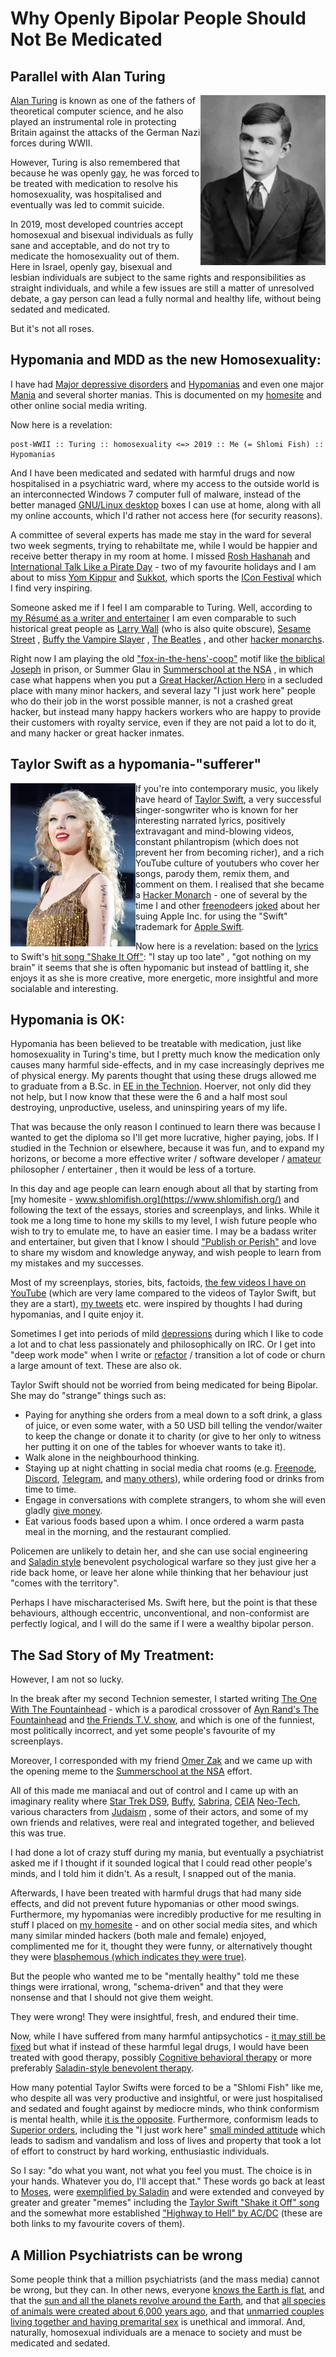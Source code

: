 # Why Openly Bipolar People Should Not Be Medicated

## Parallel with Alan Turing

<img align="right" alt="Photo of Alan Turing" src="./alan_turing.webp" />

[Alan Turing](https://en.wikipedia.org/wiki/Alan_Turing) is known as one
of the fathers of theoretical computer science, and he also played an
instrumental role in protecting Britain against the attacks of the German
Nazi forces during WWII.

However, Turing is also remembered that because he was openly
[gay](https://en.wikipedia.org/wiki/Homosexuality), he was forced to be
treated with medication to resolve his homosexuality, was hospitalised and
eventually was led to commit suicide.

In 2019, most developed countries accept homosexual and bisexual individuals
as fully sane and acceptable, and do not try to medicate the homosexuality out
of them. Here in Israel, openly gay, bisexual and lesbian individuals are
subject to the same rights and responsibilities as straight individuals, and
while a few issues are still a matter of unresolved debate, a gay person
can lead a fully normal and healthy life, without being sedated and medicated.

But it's not all roses.

## Hypomania and MDD as the new Homosexuality:

I have had [Major depressive disorders](https://en.wikipedia.org/wiki/Major_depressive_disorder) and
[Hypomanias](https://en.wikipedia.org/wiki/Hypomania) and even one major
[Mania](https://en.wikipedia.org/wiki/Mania) and several shorter manias.
This is documented on my [homesite](https://www.shlomifish.org/) and
other online social media writing.

Now here is a revelation:

```
post-WWII :: Turing :: homosexuality <=> 2019 :: Me (= Shlomi Fish) :: Hypomanias
```

And I have been medicated and sedated with harmful drugs and now hospitalised
in a psychiatric ward, where my access to the outside world is an
interconnected Windows 7 computer full of malware, instead of the
better managed [GNU/Linux desktop](https://en.wikipedia.org/wiki/Desktop_linux) boxes I can use at home, along with all my online
accounts, which I'd rather not access here (for security reasons).

A committee of several experts has made me stay in the ward for several
two week segments, trying to rehabiltate me, while I would be happier and
receive better therapy in my room
at home. I missed [Rosh Hashanah](https://en.wikipedia.org/wiki/Rosh_Hashanah) and
[International Talk Like a Pirate Day](https://en.wikipedia.org/wiki/International_Talk_Like_a_Pirate_Day) -
two of my favourite holidays and I am about to miss
[Yom Kippur](https://en.wikipedia.org/wiki/Yom_Kippur) and [Sukkot](https://en.wikipedia.org/wiki/Sukkot), which sports the [ICon Festival](http://2019.iconfestival.org.il/) which I find very inspiring.

Someone asked me if I feel I am comparable to Turing. Well, according to
[my Résumé as a writer and entertainer](https://www.shlomifish.org/me/resumes/Shlomi-Fish-Resume-as-Writer-Entertainer.html)
I am even comparable to such historical great people as
[Larry Wall](https://en.wikipedia.org/wiki/Larry_Wall) (who is also quite obscure),
[Sesame Street](https://en.wikipedia.org/wiki/Sesame_Street) ,
[Buffy the Vampire Slayer](https://en.wikipedia.org/wiki/Buffy_the_Vampire_Slayer) ,
[The Beatles](https://en.wikipedia.org/wiki/The_Beatles) , and
other [hacker monarchs](https://www.shlomifish.org/philosophy/philosophy/putting-cards-on-the-table-2019-2020/#hacker-monarchs).

Right now I am playing the old ["fox-in-the-hens'-coop"](https://www.shlomifish.org/philosophy/philosophy/putting-cards-on-the-table-2019-2020/#fox-in-the-hens-coop) motif like
[the biblical Joseph](https://en.wikipedia.org/wiki/Joseph_%28Genesis%29) in prison,
or Summer Glau in [Summerschool at the NSA](https://www.shlomifish.org/humour/Summerschool-at-the-NSA/) , in which case what happens when you put a
[Great Hacker/Action Hero](https://www.shlomifish.org/philosophy/philosophy/putting-cards-on-the-table-2019-2020/#great-hackers) in a secluded place with many
minor hackers, and several lazy "I just work here" people who do their job
in the worst possible manner, is not a crashed great hacker, but instead many
happy hackers workers who are happy to provide their customers with royalty
service, even if they are not paid a lot to do it, and many hacker or great
hacker inmates.

## Taylor Swift as a hypomania-"sufferer"

<img align="left" alt="Photo of Taylor Swift" src="./taylor_swift.webp" />

If you're into contemporary music, you likely have heard of [Taylor
Swift](https://en.wikipedia.org/wiki/Taylor_Swift), a very successful
singer-songwriter who is known for her interesting narrated lyrics, positively
extravagant and mind-blowing videos, constant philantropism (which does not
prevent her from becoming richer), and a rich YouTube culture of youtubers who
cover her songs, parody them, remix them, and comment on them. I realised that
she became a [Hacker Monarch](https://www.shlomifish.org/philosophy/philosophy/putting-cards-on-the-table-2019-2020/#hacker-monarchs) - one of
several by the time I and other [freenode](https://freenode.net)ers [joked](https://www.shlomifish.org/humour/fortunes/show.cgi?id=sharp-gnu--think-big) about
her suing Apple Inc. for using the "Swift" trademark for [Apple
Swift](https://en.wikipedia.org/wiki/Swift_%40programming_language%41).

Now here is a revelation: based on the [lyrics](https://duckduckgo.com/?q=lyrics+taylor+swift+shake+it+off) to Swift's [hit song "Shake It Off"](https://www.youtube.com/watch?v=nfWlot6h_JM): "I stay up too late" , "got nothing on my brain"
it seems that she is often hypomanic but instead of battling it, she enjoys
it as she is more creative, more energetic, more insightful and more socialable
and interesting.

## Hypomania is OK:

Hypomania has been believed to be treatable with medication, just like
homosexuality in Turing's time, but I pretty much know the medication only
causes many harmful side-effects, and in my case increasingly deprives me of
physical energy. My parents thought that using these drugs allowed me to
graduate from a B.Sc. in [EE in the
Technion](https://github.com/shlomif/my-real-person-fan-fiction#the-technion-vs-project-euler).
Hoerver, not only did they not help, but I now know that these were the 6 and a
half
most soul destroying, unproductive, useless, and uninspiring years of my life.

That was because the only reason I continued to learn there was
because I wanted to get the diploma so I'll get more lucrative, higher paying,
jobs. If I studied in the Technion or elsewhere, because it was fun, and to
expand my horizons, or become a more effective writer / software developer /
[amateur](https://www.shlomifish.org/humour/fortunes/show.cgi?id=paul-graham-what-ameteur-meant)
philosopher / entertainer , then it would be less of a torture.

In this day and age people can learn enough about all that by starting from [my
homesite - www.shlomifish.org](https://www.shlomifish.org/) and following the
text of the essays, stories and screenplays, and links. While it took me a long
time to hone my skills to my level, I wish future people who wish to try to
emulate me, to have an easier time. I may be a badass writer and entertainer,
but given that I know I should ["Publish or
Perish"](https://www.shlomifish.org/humour/bits/facts/NSA/) and love to share
my wisdom and knowledge anyway, and wish people to learn from my mistakes and
my successes.

Most of my screenplays, stories, bits, factoids, [the few videos I have on
YouTube](https://www.youtube.com/user/ShlomiFish) (which are very lame compared
to the videos of Taylor Swift, but they are a start),
[my tweets](https://twitter.com/shlomif) etc. were inspired by thoughts I had
during hypomanias, and I quite enjoy it.

Sometimes I get into periods of mild
[depressions](https://en.wikipedia.org/wiki/Major_depressive_disorder) during
which I like to code a lot and to chat less passionately and philosophically on
IRC. Or I get into "deep work mode" when I write or
[refactor](https://en.wikipedia.org/wiki/Code_refactoring) / transition a lot
of code or churn a large amount of text. These are also ok.

Taylor Swift should not be worried from being medicated for being Bipolar.
She may do "strange" things such as:

* Paying for anything she orders from a meal down to a soft drink, a glass of juice, or even some water, with a 50 USD bill telling the vendor/waiter to keep the change or donate it to charity (or give to her only to witness her putting
it on one of the tables for whoever wants to take it).
* Walk alone in the neighbourhood thinking.
* Staying up at night chatting in social media chat rooms (e.g. [Freenode](https://freenode.net), [Discord](https://discordapp.com), [Telegram](https://telegram.org), and [many others](https://shlomifishswiki.branchable.com/How_Alternatives_Proliferate/)), while ordering food or drinks from time to time.
* Engage in conversations with complete strangers, to whom she will even gladly [give money](https://twitter.com/shlomif/status/1175578541292957696).
* Eat various foods based upon a whim. I once ordered a warm pasta meal in the morning, and the restaurant complied.

Policemen are unlikely to detain her,
and she can use social engineering and [Saladin style](http://shlomifishswiki.branchable.com/Saladin_Style/) benevolent psychological warfare so they just give
her a ride back home, or leave her alone while thinking that her
behaviour just "comes with the territory".

Perhaps I have mischaracterised Ms. Swift here, but the point is that these
behaviours, although eccentric, unconventional, and non-conformist are perfectly
logical, and I will do the same if I were a wealthy bipolar person.

## The Sad Story of My Treatment:

However, I am not so lucky.

In the break after my second Technion semester, I started writing [The One With
The Fountainhead](https://www.shlomifish.org/humour/TOneW-the-Fountainhead/) - which is a
parodical crossover of [Ayn Rand's The
Fountainhead](https://en.wikipedia.org/wiki/The_Fountainhead) and [the Friends
T.V. show](https://en.wikipedia.org/wiki/Friends), and which is one of the
funniest, most politically incorrect, and yet some people's favourite of my
screenplays.

Moreover, I corresponded with my friend [Omer Zak](https://zak.co.il/) and
we came up with the opening meme to the [Summerschool at the NSA](https://www.shlomifish.org/philosophy/SummerNSA/) effort.

All of this made me maniacal and out of control and I came up with an imaginary
reality where [Star Trek DS9](https://memory-alpha.fandom.com/wiki/Star_Trek:_Deep_Space_Nine), [Buffy](https://en.wikipedia.org/wiki/Buffy_the_Vampire_Slayer),
[Sabrina](https://en.wikipedia.org/wiki/Sabrina_the_Teenage_Witch_%281996_TV_series%29), [CEIA](https://en.wikipedia.org/wiki/Clarissa_Explains_It_All)
[Neo-Tech](https://rationalwiki.org/wiki/Neo-Tech), various
characters from [Judaism](https://en.wikipedia.org/wiki/Judaism)
, some of their actors, and some of my own friends and relatives, were real and
integrated together, and believed this was true.

I had done a lot of crazy stuff during my mania, but eventually a psychiatrist
asked me if I thought if it sounded logical that I could read other people's
minds, and I told him it didn't. As a result, I snapped out of the mania.

Afterwards, I have been treated with harmful drugs that had many side effects,
and did not prevent future hypomanias or other mood swings. Furthermore, my
hypomanias were incredibly productive for me resulting in stuff I placed on [my
homesite](https://www.shlomifish.org/) - and on other social media sites, and
which many similar minded hackers (both male and female) enjoyed, complimented
me for it, thought they were funny, or alternatively thought they were
[blasphemous (which indicates they were
true)](http://shlomifishswiki.branchable.com/Encourage_criticism_and_try_to_get_offended/).

But the people who wanted me to be "mentally healthy" told me these things
were irrational, wrong, "schema-driven" and that they were nonsense and that I
should not give them weight.

They were wrong! They were insightful, fresh, and endured their time.

Now, while I have suffered from many harmful antipsychotics - [it may still be
fixed](https://twitter.com/shc_mo/status/1180165973556506626) but what if
instead of these harmful legal drugs, I would have been treated with good
therapy, possibly
[Cognitive behavioral therapy](https://en.wikipedia.org/wiki/Cognitive_behavioral_therapy) or more
preferably
[Saladin-style benevolent therapy](https://www.shlomifish.org/philosophy/philosophy/putting-cards-on-the-table-2019-2020/#benevolent-psychological-warfare).

How many potential Taylor Swifts were forced to be a "Shlomi Fish" like me, who
despite all was very productive and insightful, or were just hospitalised and
sedated and fought against by mediocre minds, who think conformism is mental
health, while [it is the
opposite](https://www.shlomifish.org/philosophy/philosophy/putting-cards-on-the-table-2019-2020/).
Furthermore, conformism leads to [Superior
orders](https://en.wikipedia.org/wiki/Superior_orders), including the "I just
work here" [small minded
attitude](https://www.joelonsoftware.com/2004/12/06/news-45/) which leads to
sadism and vandalism and loss of lives and property that took a lot of effort
to construct by hard working, enthusiastic individuals.

So I say: "do what you want, not what you feel you must. The choice is in
your hands. Whatever you do, I'll accept that." These words go back at least to
[Moses](https://en.wikipedia.org/wiki/Moses), were [exemplified by
Saladin](http://shlomifishswiki.branchable.com/Saladin_Style/) and were
extended and conveyed by greater and greater "memes" including the [Taylor
Swift "Shake it Off" song](https://www.youtube.com/watch?v=T7HiMv5jygk) and the
somewhat more established ["Highway to Hell" by
AC/DC](https://www.youtube.com/watch?v=d2RZXeQc5HU) (these are both links to my
favourite covers of them).

## A Million Psychiatrists can be wrong

Some people think that a million psychiatrists (and the mass media) cannot be
wrong, but they can. In other news, everyone [knows the Earth is flat](https://en.wikipedia.org/wiki/Flat_Earth),
and that the [sun and all the planets revolve around the Earth](https://en.wikipedia.org/wiki/Galileo_Galilei),
and that [all species of animals were created about 6,000 years ago](https://en.wikipedia.org/wiki/Charles_Darwin),
and that [unmarried couples living together and having premarital sex](https://en.wikipedia.org/wiki/Bertrand_Russell)
is unethical and immoral. And, naturally, homosexual individuals are a menace
to society and must be medicated and sedated.
